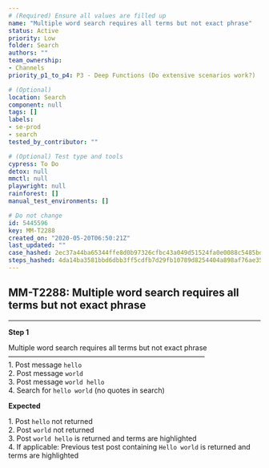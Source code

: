 ```yaml
---
# (Required) Ensure all values are filled up
name: "Multiple word search requires all terms but not exact phrase"
status: Active
priority: Low
folder: Search
authors: ""
team_ownership: 
- Channels
priority_p1_to_p4: P3 - Deep Functions (Do extensive scenarios work?)

# (Optional)
location: Search
component: null
tags: []
labels: 
- se-prod
- search
tested_by_contributor: ""

# (Optional) Test type and tools
cypress: To Do
detox: null
mmctl: null
playwright: null
rainforest: []
manual_test_environments: []

# Do not change
id: 5445596
key: MM-T2288
created_on: "2020-05-20T06:50:21Z"
last_updated: ""
case_hashed: 2ec37a44ba65344ffe8d0b97326cfbc43a049d51524fa0e0088c5485bd9053f117aa14f62bbfeed9bb9fa922073324ba
steps_hashed: 4da14ba3581bbd6dbb3ff5cdfb7d29fb10789d8254404a898af76ae358f46496ba33758c7592f934bd9edb9aaee529ab
---
```


<!-- (Auto-generated) Based on frontmatter's "key" and "name" -->

## MM-T2288: Multiple word search requires all terms but not exact phrase

---

**Step 1**

Multiple word search requires all terms but not exact phrase\
————————————————————————————\
1\. Post message `hello`\
2\. Post message `world`\
3\. Post message `world hello`\
4\. Search for `hello world` (no quotes in search)

**Expected**

1\. Post `hello` not returned\
2\. Post `world` not returned\
3\. Post `world hello` is returned and terms are highlighted\
4\. If applicable: Previous test post containing `Hello world` is returned and terms are highlighted
